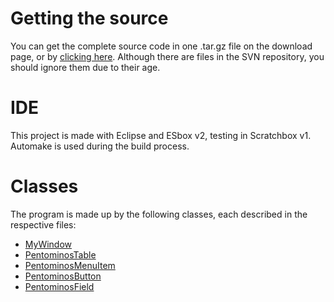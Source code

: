 # Getting the source #

You can get the complete source code in one .tar.gz file on the download page, or by [clicking here](http://pentominos.googlecode.com/files/pentominos_0.1-1.tar.gz).
Although there are files in the SVN repository, you should ignore them due to their age.


# IDE #

This project is made with Eclipse and ESbox v2, testing in Scratchbox v1. Automake is used during the build process.


# Classes #

The program is made up by the following classes, each described in the respective files:
  * [MyWindow](MyWindow.md)
  * [PentominosTable](PentominosTable.md)
  * [PentominosMenuItem](PentominosMenuItem.md)
  * [PentominosButton](PentominosButton.md)
  * [PentominosField](PentominosField.md)